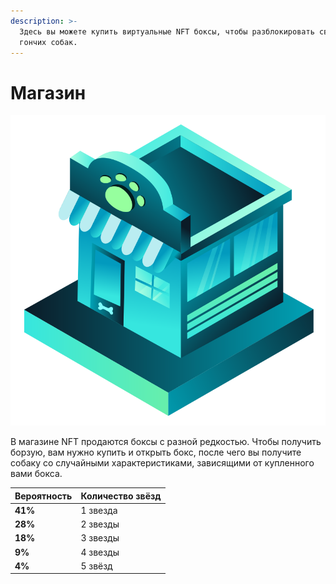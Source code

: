 ```yaml
---
description: >-
  Здесь вы можете купить виртуальные NFT боксы, чтобы разблокировать своих
  гончих собак.
---
```


# Магазин

![](../.gitbook/assets/shop.png)

В магазине NFT продаются боксы с разной редкостью. Чтобы получить борзую, вам нужно купить и открыть бокс, после чего вы получите собаку со случайными характеристиками, зависящими от купленного вами бокса.

| Вероятность | Количество звёзд |
| ----------- | ---------------- |
| **41%**     | 1 звезда         |
| **28%**     | 2 звезды         |
| **18%**     | 3 звезды         |
| **9%**      | 4 звезды         |
| **4%**      | 5 звёзд          |
